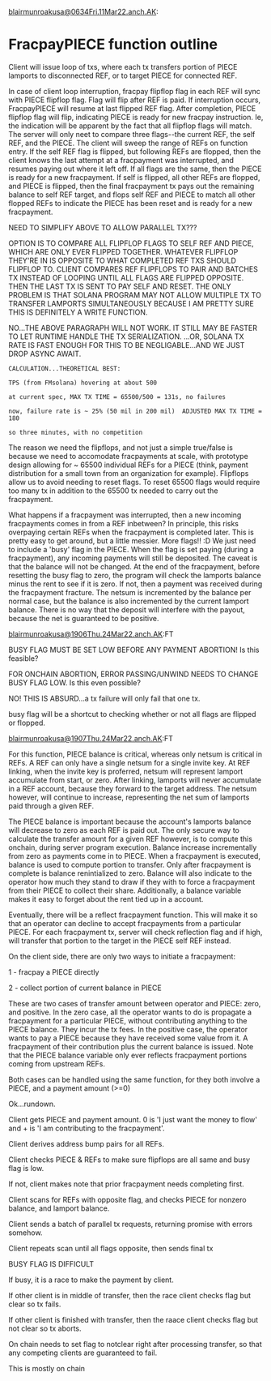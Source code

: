 blairmunroakusa@0634Fri.11Mar22.anch.AK:

# FracpayPIECE function outline

Client will issue loop of txs, where each tx transfers portion of PIECE lamports to disconnected REF, or to target PIECE for connected REF.

In case of client loop interruption, fracpay flipflop flag in each REF will sync with PIECE flipflop flag. Flag will flip after REF is paid. If interruption occurs, FracpayPIECE will resume at last flipped REF flag. After completion, PIECE flipflop flag will flip, indicating PIECE is ready for new fracpay instruction. Ie, the indication will be apparent by the fact that all flipflop flags will match. The server will only neet to compare three flags--the current REF, the self REF, and the PIECE. The client will sweep the range of REFs on function entry. If the self REF flag is flipped, but following REFs are flopped, then the client knows the last attempt at a fracpayment was interrupted, and resumes paying out where it left off. If all flags are the same, then the PIECE is ready for a new fracpayment. If self is flipped, all other REFs are flopped, and PIECE is flipped, then the final fracpayment tx pays out the remaining balance to self REF target, and flops self REF and PIECE to match all other flopped REFs to indicate the PIECE has been reset and is ready for a new fracpayment.

NEED TO SIMPLIFY ABOVE TO ALLOW PARALLEL TX???

OPTION IS TO COMPARE ALL FLIPFLOP FLAGS TO SELF REF AND PIECE, WHICH ARE ONLY EVER FLIPPED TOGETHER. WHATEVER FLIPFLOP THEY'RE IN IS OPPOSITE TO WHAT COMPLETED REF TXS SHOULD FLIPFLOP TO. CLIENT COMPARES REF FLIPFLOPS TO PAIR AND BATCHES TX INSTEAD OF LOOPING UNTIL ALL FLAGS ARE FLIPPED OPPOSITE. THEN THE LAST TX IS SENT TO PAY SELF AND RESET. THE ONLY PROBLEM IS THAT SOLANA PROGRAM MAY NOT ALLOW MULTIPLE TX TO TRANSFER LAMPORTS SIMULTANEOUSLY BECAUSE I AM PRETTY SURE THIS IS DEFINITELY A WRITE FUNCTION. 

NO...THE ABOVE PARAGRAPH WILL NOT WORK. IT STILL MAY BE FASTER TO LET RUNTIME HANDLE THE TX SERIALIZATION. ...OR, SOLANA TX RATE IS FAST ENOUGH FOR THIS TO BE NEGLIGABLE...AND WE JUST DROP ASYNC AWAIT.

```
CALCULATION...THEORETICAL BEST:

TPS (from FMsolana) hovering at about 500

at current spec, MAX TX TIME = 65500/500 = 131s, no failures

now, failure rate is ~ 25% (50 mil in 200 mil)  ADJUSTED MAX TX TIME = 180

so three minutes, with no competition
```


The reason we need the flipflops, and not just a simple true/false is because we need to accomodate fracpayments at scale, with prototype design allowing for ~ 65500 individual REFs for a PIECE (think, payment distribution for a small town from an organization for example). Flipflops allow us to avoid needing to reset flags. To reset 65500 flags would require too many tx in addition to the 65500 tx needed to carry out the fracpayment.

What happens if a fracpayment was interrupted, then a new incoming fracpayments comes in from a REF inbetween? In principle, this risks overpaying certain REFs when the fracpayment is completed later. This is pretty easy to get around, but a little messier. More flags!! :D We just need to include a 'busy' flag in the PIECE. When the flag is set paying (during a fracpayment), any incoming payments will still be deposited. The caveat is that the balance will not be changed. At the end of the fracpayment, before resetting the busy flag to zero, the program will check the lamports balance minus the rent to see if it is zero. If not, then a payment was received during the fracpayment fracture. The netsum is incremented by the balance per normal case, but the balance is also incremented by the current lamport balance. There is no way that the deposit will interfere with the payout, because the net is guaranteed to be positive.

blairmunroakusa@1906Thu.24Mar22.anch.AK:FT

BUSY FLAG MUST BE SET LOW BEFORE ANY PAYMENT ABORTION!  Is this feasible?

FOR ONCHAIN ABORTION, ERROR PASSING/UNWIND NEEDS TO CHANGE BUSY FLAG LOW. Is this even possible?

NO! THIS IS ABSURD...a tx failure will only fail that one tx.

busy flag will be a shortcut to checking whether or not all flags are flipped or flopped.

blairmunroakusa@1907Thu.24Mar22.anch.AK:FT

For this function, PIECE balance is critical, whereas only netsum is critical in REFs. A REF can only have a single netsum for a single invite key. At REF linking, when the invite key is proferred, netsum will represent lamport accumulate from start, or zero. After linking, lamports will never accumulate in a REF account, because they forward to the target address. The netsum however, will continue to increase, representing the net sum of lamports paid through a given REF.

The PIECE balance is important because the account's lamports balance will decrease to zero as each REF is paid out. The only secure way to calculate the transfer amount for a given REF however, is to compute this onchain, during server program execution. Balance increase incrementally from zero as payments come in to PIECE. When a fracpayment is executed, balance is used to compute portion to transfer. Only after fracpayment is complete is balance renintialized to zero. Balance will also indicate to the operator how much they stand to draw if they with to force a fracpayment from their PIECE to collect their share. Additionally, a balance variable makes it easy to forget about the rent tied up in a account.

Eventually, there will be a reflect fracpayment function. This will make it so that an operator can decline to accept fracpayments from a particular PIECE. For each fracpayment tx, server will check reflection flag and if high, will transfer that portion to the target in the PIECE self REF instead.

On the client side, there are only two ways to initiate a fracpayment:

1 - fracpay a PIECE directly

2 - collect portion of current balance in PIECE

These are two cases of transfer amount between operator and PIECE: zero, and positive. In the zero case, all the operator wants to do is propagate a fracpayment for a particular PIECE, without contributing anything to the PIECE balance. They incur the tx fees. In the positive case, the operator wants to pay a PIECE because they have received some value from it. A fracpayment of their contribution plus the current balance is issued. Note that the PIECE balance variable only ever reflects fracpayment portions coming from upstream REFs.

Both cases can be handled using the same function, for they both involve a PIECE, and a payment amount (>=0)

Ok...rundown.

Client gets PIECE and payment amount. 0 is 'I just want the money to flow' and + is 'I am contributing to the fracpayment'.

Client derives address bump pairs for all REFs.

Client checks PIECE & REFs to make sure flipflops are all same and busy flag is low.

If not, client makes note that prior fracpayment needs completing first.

Client scans for REFs with opposite flag, and checks PIECE for nonzero balance, and lamport balance.

Client sends a batch of parallel tx requests, returning promise with errors somehow.

Client repeats scan until all flags opposite, then sends final tx 




BUSY FLAG IS DIFFICULT

If busy, it is a race to make the payment by client.

If other client is in middle of transfer, then the race client checks flag but clear so tx fails.

If other client is finished with transfer, then the raace client checks flag but not clear so tx aborts.

On chain needs to set flag to notclear right after processing transfer, so that any competing clients are guaranteed to fail.

This is mostly on chain


